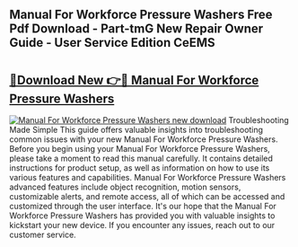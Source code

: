 ## Manual For Workforce Pressure Washers Free Pdf Download - Part-tmG New Repair Owner Guide - User Service Edition CeEMS

# <h2><a href="http://bc52313.oget.top/?id=Manual+For+Workforce+Pressure+Washers">🔗Download New 👉🔴 Manual For Workforce Pressure Washers</a></h2>

[![Manual For Workforce Pressure Washers new download](https://i.imgur.com/5g1atiW.png)](http://bc52313.oget.top/?id=Manual+For+Workforce+Pressure+Washers)
Troubleshooting Made Simple This guide offers valuable insights into troubleshooting common issues with your new Manual For Workforce Pressure Washers. Before you begin using your Manual For Workforce Pressure Washers, please take a moment to read this manual carefully. It contains detailed instructions for product setup, as well as information on how to use its various features and capabilities. Manual For Workforce Pressure Washers advanced features include object recognition, motion sensors, customizable alerts, and remote access, all of which can be accessed and customized through the user interface. It's our hope that the Manual For Workforce Pressure Washers has provided you with valuable insights to kickstart your new device. If you encounter any issues, reach out to our customer service.
